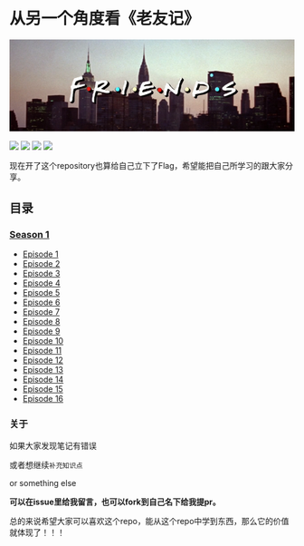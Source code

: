 # 从另一个角度看《老友记》

![](/source/image/Friends_logo.png)


![](https://img.shields.io/badge/To-Learn-brightgreen.svg?longCache=true&style=popout-square) 
![](https://img.shields.io/badge/Status-Updating-red.svg?longCache=true&style=popout-square)
![](https://img.shields.io/badge/level-freshman-blue.svg?longCache=true&style=popout-square)
![](https://img.shields.io/badge/Thank_You-Star-yellow.svg?longCache=true&style=popout-square)

现在开了这个repository也算给自己立下了Flag，希望能把自己所学习的跟大家分享。


<!-- ## GitBook链接[点这!!](https://hanqizheng598.gitbook.io/english/) -->




## 目录

### [Season 1](https://github.com/hanqizheng/Engilsh-Note/tree/master/Season1)
- [Episode 1](/Season1/Episode1.md)
- [Episode 2](/Season1/Episode2.md)
- [Episode 3](/Season1/Episode3.md)
- [Episode 4](/Season1/Episode4.md)
- [Episode 5](/Season1/Episode5.md)
- [Episode 6](/Season1/Episode6.md)
- [Episode 7](/Season1/Episode7.md)
- [Episode 8](/Season1/Episode8.md)
- [Episode 9](/Season1/Episode9.md)
- [Episode 10](/Season1/Episode10.md)
- [Episode 11](/Season1/Episode11.md)
- [Episode 12](/Season1/Episode12.md)
- [Episode 13](/Season1/Episode13.md)
- [Episode 14](/Season1/Episode14.md)
- [Episode 15](/Season1/Episode15.md)
- [Episode 16](/Season1/Episode16.md)

### 关于

如果大家发现笔记有错误

或者想继续`补充知识点`

or something else

**可以在issue里给我留言，也可以fork到自己名下给我提pr。**

总的来说希望大家可以喜欢这个repo，能从这个repo中学到东西，那么它的价值就体现了！！！

